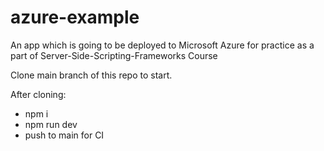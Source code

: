 # azure-example

An app which is going to be deployed to Microsoft Azure for practice as a part of Server-Side-Scripting-Frameworks Course

Clone main branch of this repo to start.

After cloning:

- npm i
- npm run dev
- push to main for CI
